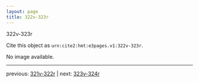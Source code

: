 ```yaml
---
layout: page
title: 322v-323r
---
```


322v-323r

Cite this object as `urn:cite2:hmt:e3pages.v1:322v-323r`.

No image available. 



---

previous: [321v-322r](../321v-322r/) | next: [323v-324r](../323v-324r/)